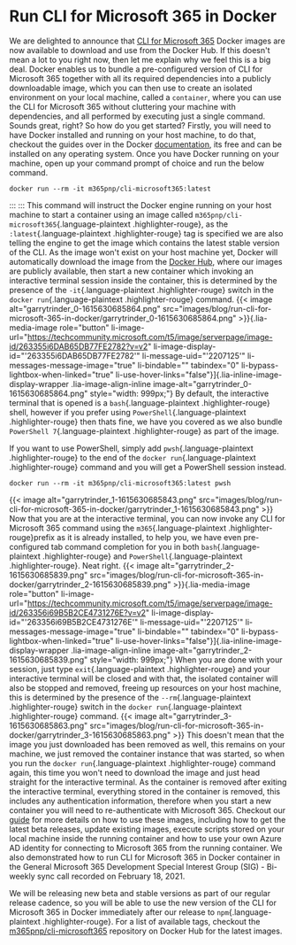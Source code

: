 # Run CLI for Microsoft 365 in Docker


We are delighted to announce that [CLI for Microsoft
365](https://aka.ms/cli-m365) Docker images are now available to
download and use from the Docker Hub.
If this doesn't mean a lot to you right now, then let me explain why we
feel this is a big deal.
Docker enables us to bundle a pre-configured version of CLI for
Microsoft 365 together with all its required dependencies into a
publicly downloadable image, which you can then use to create an
isolated environment on your local machine, called a
`container`, where you can use
the CLI for Microsoft 365 without cluttering your machine with
dependencies, and all performed by executing just a single command.
Sounds great, right? So how do you get started?
Firstly, you will need to have Docker installed and running on your host
machine, to do that, checkout the guides over in the Docker
[documentation](https://docs.docker.com/get-docker/), its free and can
be installed on any operating system. Once you have Docker running on
your machine, open up your command prompt of choice and run the below
command.

``` highlight
docker run --rm -it m365pnp/cli-microsoft365:latest
```
:::
:::
This command will instruct the Docker engine running on your host
machine to start a container using an image called
`m365pnp/cli-microsoft365`{.language-plaintext .highlighter-rouge}, as
the `:latest`{.language-plaintext .highlighter-rouge} tag is specified
we are also telling the engine to get the image which contains the
latest stable version of the CLI.
As the image won't exist on your host machine yet, Docker will
automatically download the image from the [Docker
Hub](https://hub.docker.com/r/m365pnp/cli-microsoft365), where our
images are publicly available, then start a new container which invoking
an interactive terminal session inside the container, this is determined
by the presence of the `-it`{.language-plaintext .highlighter-rouge}
switch in the `docker run`{.language-plaintext .highlighter-rouge}
command.
{{< image alt="garrytrinder_0-1615630685864.png" src="images/blog/run-cli-for-microsoft-365-in-docker/garrytrinder_0-1615630685864.png" >}}{.lia-media-image
role="button"
li-image-url="https://techcommunity.microsoft.com/t5/image/serverpage/image-id/263355i6DAB65DB77FE2782?v=v2"
li-image-display-id="'263355i6DAB65DB77FE2782'"
li-message-uid="'2207125'" li-messages-message-image="true"
li-bindable="" tabindex="0" li-bypass-lightbox-when-linked="true"
li-use-hover-links="false"}]{.lia-inline-image-display-wrapper
.lia-image-align-inline image-alt="garrytrinder_0-1615630685864.png"
style="width: 999px;"}
By default, the interactive terminal that is opened is a
`bash`{.language-plaintext .highlighter-rouge} shell, however if you
prefer using `PowerShell`{.language-plaintext .highlighter-rouge} then
thats fine, we have you covered as we also bundle
`PowerShell 7`{.language-plaintext .highlighter-rouge} as part of the
image.

If you want to use PowerShell, simply add `pwsh`{.language-plaintext
.highlighter-rouge} to the end of the `docker run`{.language-plaintext
.highlighter-rouge} command and you will get a PowerShell session
instead.


``` highlight
docker run --rm -it m365pnp/cli-microsoft365:latest pwsh
```


{{< image alt="garrytrinder_1-1615630685843.png" src="images/blog/run-cli-for-microsoft-365-in-docker/garrytrinder_1-1615630685843.png" >}}
Now that you are at the interactive terminal, you can now invoke any CLI
for Microsoft 365 command using the `m365`{.language-plaintext
.highlighter-rouge}prefix as it is already installed, to help you, we
have even pre-configured tab command completion for you in both
`bash`{.language-plaintext .highlighter-rouge} and
`PowerShell`{.language-plaintext .highlighter-rouge}. Neat right.
{{< image alt="garrytrinder_2-1615630685839.png" src="images/blog/run-cli-for-microsoft-365-in-docker/garrytrinder_2-1615630685839.png" >}}{.lia-media-image
role="button"
li-image-url="https://techcommunity.microsoft.com/t5/image/serverpage/image-id/263356i69B5B2CE4731276E?v=v2"
li-image-display-id="'263356i69B5B2CE4731276E'"
li-message-uid="'2207125'" li-messages-message-image="true"
li-bindable="" tabindex="0" li-bypass-lightbox-when-linked="true"
li-use-hover-links="false"}]{.lia-inline-image-display-wrapper
.lia-image-align-inline image-alt="garrytrinder_2-1615630685839.png"
style="width: 999px;"}
When you are done with your session, just type
`exit`{.language-plaintext .highlighter-rouge} and your interactive
terminal will be closed and with that, the isolated container will also
be stopped and removed, freeing up resources on your host machine, this
is determined by the presence of the `--rm`{.language-plaintext
.highlighter-rouge} switch in the `docker run`{.language-plaintext
.highlighter-rouge} command.
{{< image alt="garrytrinder_3-1615630685863.png" src="images/blog/run-cli-for-microsoft-365-in-docker/garrytrinder_3-1615630685863.png" >}}
This doesn't mean that the image you just downloaded has been removed as
well, this remains on your machine, we just removed the container
instance that was started, so when you run the
`docker run`{.language-plaintext .highlighter-rouge} command again, this
time you won't need to download the image and just head straight for the
interactive terminal.
As the container is removed after exiting the interactive terminal,
everything stored in the container is removed, this includes any
authentication information, therefore when you start a new container you
will need to re-authenticate with Microsoft 365.
Checkout our
[guide](https://pnp.github.io/cli-microsoft365/user-guide/run-cli-in-docker-container/)
for more details on how to use these images, including how to get the
latest beta releases, update existing images, execute scripts stored on
your local machine inside the running container and how to use your own
Azure AD identity for connecting to Microsoft 365 from the running
container.
We also demonstrated how to run CLI for Microsoft 365 in Docker
container in the General Microsoft 365 Development Special Interest
Group (SIG) - Bi-weekly sync call recorded on February 18, 2021.

We will be releasing new beta and stable versions as part of our regular
release cadence, so you will be able to use the new version of the CLI
for Microsoft 365 in Docker immediately after our release to
`npm`{.language-plaintext .highlighter-rouge}.
For a list of available tags, checkout the
[m365pnp/cli-microsoft365](https://hub.docker.com/r/m365pnp/cli-microsoft365)
repository on Docker Hub for the latest images.
